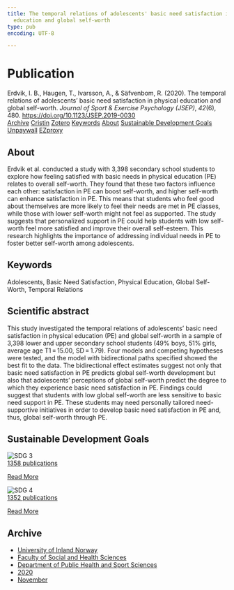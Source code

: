 ```yaml
---
title: The temporal relations of adolescents' basic need satisfaction in physical
  education and global self-worth
type: pub
encoding: UTF-8

---
```

<h1>Publication</h1>
<article id="csl-bib-container-5PVVAN63" class="csl-bib-container">
  <div class="csl-bib-body"> <div class="csl-entry">Erdvik, I. B., Haugen, T., Ivarsson, A., &#38; Säfvenbom, R. (2020). The temporal relations of adolescents’ basic need satisfaction in physical education and global self-worth. <i>Journal of Sport &#38; Exercise Psychology (JSEP)</i>, <i>42</i>(6), 480. <a href="https://doi.org/10.1123/JSEP.2019-0030">https://doi.org/10.1123/JSEP.2019-0030</a></div> </div>
  <div class="csl-bib-buttons">
    <a href="#taxonomy-article-5PVVAN63" alt="archive" class="csl-bib-button">Archive</a>
    <a href="https://app.cristin.no/results/show.jsf?id=1848427" alt="Cristin" class="csl-bib-button">Cristin</a>
    <a href="http://zotero.org/groups/5881554/items/5PVVAN63" alt="Zotero" class="csl-bib-button">Zotero</a>
    <a href="#keywords-article-5PVVAN63" alt="keywords" class="csl-bib-button">Keywords</a>
    <a href="#about-article-5PVVAN63" alt="about_pub" class="csl-bib-button">About</a>
    <a href="#sdg-article-5PVVAN63" alt="sdg" class="csl-bib-button">Sustainable Development Goals</a>
    <a href="https://uia.brage.unit.no/uia-xmlui/bitstream/11250/2740594/4/Erdvik.pdf" alt="Unpaywall" class="csl-bib-button">Unpaywall</a>
    <a href="https://uia.brage.unit.no/uia-xmlui/bitstream/11250/2740594/4/Erdvik.pdf" alt="EZproxy" class="csl-bib-button">EZproxy</a>
  </div>
  <div id="csl-bib-meta-container-5PVVAN63"></div>
</article>
<div id="csl-bib-meta-5PVVAN63" class="csl-bib-meta">
  <article id="about-article-5PVVAN63" class="about_pub-article">
    <h1>About</h1>
    Erdvik et al. conducted a study with 3,398 secondary school students to explore how feeling satisfied with basic needs in physical education (PE) relates to overall self-worth. They found that these two factors influence each other: satisfaction in PE can boost self-worth, and higher self-worth can enhance satisfaction in PE. This means that students who feel good about themselves are more likely to feel their needs are met in PE classes, while those with lower self-worth might not feel as supported. The study suggests that personalized support in PE could help students with low self-worth feel more satisfied and improve their overall self-esteem. This research highlights the importance of addressing individual needs in PE to foster better self-worth among adolescents.
  </article>
  <article id="keywords-article-5PVVAN63" class="keywords-article">
    <h1>Keywords</h1>
    Adolescents, Basic Need Satisfaction, Physical Education, Global Self-Worth, Temporal Relations
  </article>
  <article id="abstract-article-5PVVAN63" class="abstract-article">
    <h1>Scientific abstract</h1>
    This study investigated the temporal relations of adolescents’ basic need satisfaction in physical education (PE) and global self-worth in a sample of 3,398 lower and upper secondary school students (49% boys, 51% girls, average age T1 = 15.00, SD = 1.79). Four models and competing hypotheses were tested, and the model with bidirectional paths specified showed the best fit to the data. The bidirectional effect estimates suggest not only that basic need satisfaction in PE predicts global self-worth development but also that adolescents’ perceptions of global self-worth predict the degree to which they experience basic need satisfaction in PE. Findings could suggest that students with low global self-worth are less sensitive to basic need support in PE. These students may need personally tailored need-supportive initiatives in order to develop basic need satisfaction in PE and, thus, global self-worth through PE.
  </article>
  <article id="sdg-article-5PVVAN63" class="sdg-article">
    <h1>Sustainable Development Goals</h1>
    <div class="sdg-container"><div id="sdg3" class="sdg">
        <img src="{{< params subfolder >}}images/sdg/sdg03_en.png" class="image" alt="SDG 3">
        <div class="sdg-overlay">
          <a href="{{< params subfolder >}}en/archive/?sdg=3#archive" class="sdg-publication-count"><span>1358</span> publications</a>
          <p><a href="https://sdgs.un.org/goals/goal3" class="sdg-read-more">Read More</a></p>
        </div>
      </div> <div id="sdg4" class="sdg">
        <img src="{{< params subfolder >}}images/sdg/sdg04_en.png" class="image" alt="SDG 4">
        <div class="sdg-overlay">
          <a href="{{< params subfolder >}}en/archive/?sdg=4#archive" class="sdg-publication-count"><span>1352</span> publications</a>
          <p><a href="https://sdgs.un.org/goals/goal4" class="sdg-read-more">Read More</a></p>
        </div>
      </div></div>
  </article>
  <article id="taxonomy-article-5PVVAN63" class="taxonomy-article">
    <h1>Archive</h1>
    <ul>
      <li><a href="{{< params subfolder >}}en/archive/?key=3DCRN523">University of Inland Norway</a></li>
      <li><a href="{{< params subfolder >}}en/archive/?key=IDKFS3MX">Faculty of Social and Health Sciences</a></li>
      <li><a href="{{< params subfolder >}}en/archive/?key=FJXE3Z8X">Department of Public Health and Sport Sciences</a></li>
      <li><a href="{{< params subfolder >}}en/archive/?key=6ZJPMG9D">2020</a></li>
      <li><a href="{{< params subfolder >}}en/archive/?key=3W46UHC4">November</a></li>
    </ul>
  </article>
</div>
